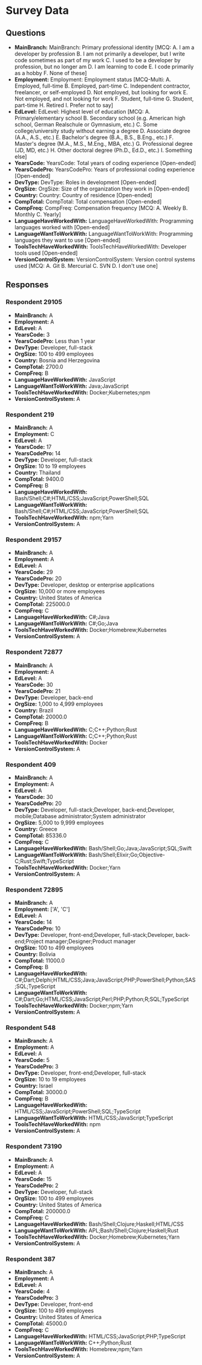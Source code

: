 # Survey Data

## Questions

- **MainBranch:** MainBranch: Primary professional identity [MCQ: A. I am a developer by profession B. I am not primarily a developer, but I write code sometimes as part of my work C. I used to be a developer by profession, but no longer am D. I am learning to code E. I code primarily as a hobby F. None of these]
- **Employment:** Employment: Employment status [MCQ-Multi: A. Employed, full-time B. Employed, part-time C. Independent contractor, freelancer, or self-employed D. Not employed, but looking for work E. Not employed, and not looking for work F. Student, full-time G. Student, part-time H. Retired I. Prefer not to say]
- **EdLevel:** EdLevel: Highest level of education [MCQ: A. Primary/elementary school B. Secondary school (e.g. American high school, German Realschule or Gymnasium, etc.) C. Some college/university study without earning a degree D. Associate degree (A.A., A.S., etc.) E. Bachelor's degree (B.A., B.S., B.Eng., etc.) F. Master's degree (M.A., M.S., M.Eng., MBA, etc.) G. Professional degree (JD, MD, etc.) H. Other doctoral degree (Ph.D., Ed.D., etc.) I. Something else]
- **YearsCode:** YearsCode: Total years of coding experience [Open-ended]
- **YearsCodePro:** YearsCodePro: Years of professional coding experience [Open-ended]
- **DevType:** DevType: Roles in development [Open-ended]
- **OrgSize:** OrgSize: Size of the organization they work in [Open-ended]
- **Country:** Country: Country of residence [Open-ended]
- **CompTotal:** CompTotal: Total compensation [Open-ended]
- **CompFreq:** CompFreq: Compensation frequency [MCQ: A. Weekly B. Monthly C. Yearly]
- **LanguageHaveWorkedWith:** LanguageHaveWorkedWith: Programming languages worked with [Open-ended]
- **LanguageWantToWorkWith:** LanguageWantToWorkWith: Programming languages they want to use [Open-ended]
- **ToolsTechHaveWorkedWith:** ToolsTechHaveWorkedWith: Developer tools used [Open-ended]
- **VersionControlSystem:** VersionControlSystem: Version control systems used [MCQ: A. Git B. Mercurial C. SVN D. I don't use one]

## Responses

### Respondent 29105

- **MainBranch:** A
- **Employment:** A
- **EdLevel:** A
- **YearsCode:** 3
- **YearsCodePro:** Less than 1 year
- **DevType:** Developer, full-stack
- **OrgSize:** 100 to 499 employees
- **Country:** Bosnia and Herzegovina
- **CompTotal:** 2700.0
- **CompFreq:** B
- **LanguageHaveWorkedWith:** JavaScript
- **LanguageWantToWorkWith:** Java;JavaScript
- **ToolsTechHaveWorkedWith:** Docker;Kubernetes;npm
- **VersionControlSystem:** A

### Respondent 219

- **MainBranch:** A
- **Employment:** C
- **EdLevel:** A
- **YearsCode:** 17
- **YearsCodePro:** 14
- **DevType:** Developer, full-stack
- **OrgSize:** 10 to 19 employees
- **Country:** Thailand
- **CompTotal:** 9400.0
- **CompFreq:** B
- **LanguageHaveWorkedWith:** Bash/Shell;C#;HTML/CSS;JavaScript;PowerShell;SQL
- **LanguageWantToWorkWith:** Bash/Shell;C#;HTML/CSS;JavaScript;PowerShell;SQL
- **ToolsTechHaveWorkedWith:** npm;Yarn
- **VersionControlSystem:** A

### Respondent 29157

- **MainBranch:** A
- **Employment:** A
- **EdLevel:** A
- **YearsCode:** 29
- **YearsCodePro:** 20
- **DevType:** Developer, desktop or enterprise applications
- **OrgSize:** 10,000 or more employees
- **Country:** United States of America
- **CompTotal:** 225000.0
- **CompFreq:** C
- **LanguageHaveWorkedWith:** C#;Java
- **LanguageWantToWorkWith:** C#;Go;Java
- **ToolsTechHaveWorkedWith:** Docker;Homebrew;Kubernetes
- **VersionControlSystem:** A

### Respondent 72877

- **MainBranch:** A
- **Employment:** A
- **EdLevel:** A
- **YearsCode:** 30
- **YearsCodePro:** 21
- **DevType:** Developer, back-end
- **OrgSize:** 1,000 to 4,999 employees
- **Country:** Brazil
- **CompTotal:** 20000.0
- **CompFreq:** B
- **LanguageHaveWorkedWith:** C;C++;Python;Rust
- **LanguageWantToWorkWith:** C;C++;Python;Rust
- **ToolsTechHaveWorkedWith:** Docker
- **VersionControlSystem:** A

### Respondent 409

- **MainBranch:** A
- **Employment:** A
- **EdLevel:** A
- **YearsCode:** 30
- **YearsCodePro:** 20
- **DevType:** Developer, full-stack;Developer, back-end;Developer, mobile;Database administrator;System administrator
- **OrgSize:** 5,000 to 9,999 employees
- **Country:** Greece
- **CompTotal:** 85336.0
- **CompFreq:** C
- **LanguageHaveWorkedWith:** Bash/Shell;Go;Java;JavaScript;SQL;Swift
- **LanguageWantToWorkWith:** Bash/Shell;Elixir;Go;Objective-C;Rust;Swift;TypeScript
- **ToolsTechHaveWorkedWith:** Docker;Yarn
- **VersionControlSystem:** A

### Respondent 72895

- **MainBranch:** A
- **Employment:** ['A', 'C']
- **EdLevel:** A
- **YearsCode:** 14
- **YearsCodePro:** 10
- **DevType:** Developer, front-end;Developer, full-stack;Developer, back-end;Project manager;Designer;Product manager
- **OrgSize:** 100 to 499 employees
- **Country:** Bolivia
- **CompTotal:** 11000.0
- **CompFreq:** B
- **LanguageHaveWorkedWith:** C#;Dart;Delphi;HTML/CSS;Java;JavaScript;PHP;PowerShell;Python;SAS;SQL;TypeScript
- **LanguageWantToWorkWith:** C#;Dart;Go;HTML/CSS;JavaScript;Perl;PHP;Python;R;SQL;TypeScript
- **ToolsTechHaveWorkedWith:** Docker;npm;Yarn
- **VersionControlSystem:** A

### Respondent 548

- **MainBranch:** A
- **Employment:** A
- **EdLevel:** A
- **YearsCode:** 5
- **YearsCodePro:** 3
- **DevType:** Developer, front-end;Developer, full-stack
- **OrgSize:** 10 to 19 employees
- **Country:** Israel
- **CompTotal:** 30000.0
- **CompFreq:** B
- **LanguageHaveWorkedWith:** HTML/CSS;JavaScript;PowerShell;SQL;TypeScript
- **LanguageWantToWorkWith:** HTML/CSS;JavaScript;TypeScript
- **ToolsTechHaveWorkedWith:** npm
- **VersionControlSystem:** A

### Respondent 73190

- **MainBranch:** A
- **Employment:** A
- **EdLevel:** A
- **YearsCode:** 15
- **YearsCodePro:** 2
- **DevType:** Developer, full-stack
- **OrgSize:** 100 to 499 employees
- **Country:** United States of America
- **CompTotal:** 200000.0
- **CompFreq:** C
- **LanguageHaveWorkedWith:** Bash/Shell;Clojure;Haskell;HTML/CSS
- **LanguageWantToWorkWith:** APL;Bash/Shell;Clojure;Haskell;Rust
- **ToolsTechHaveWorkedWith:** Docker;Homebrew;Kubernetes;Yarn
- **VersionControlSystem:** A

### Respondent 387

- **MainBranch:** A
- **Employment:** A
- **EdLevel:** A
- **YearsCode:** 4
- **YearsCodePro:** 3
- **DevType:** Developer, front-end
- **OrgSize:** 100 to 499 employees
- **Country:** United States of America
- **CompTotal:** 45000.0
- **CompFreq:** C
- **LanguageHaveWorkedWith:** HTML/CSS;JavaScript;PHP;TypeScript
- **LanguageWantToWorkWith:** C++;Python;Rust
- **ToolsTechHaveWorkedWith:** Homebrew;npm;Yarn
- **VersionControlSystem:** A

